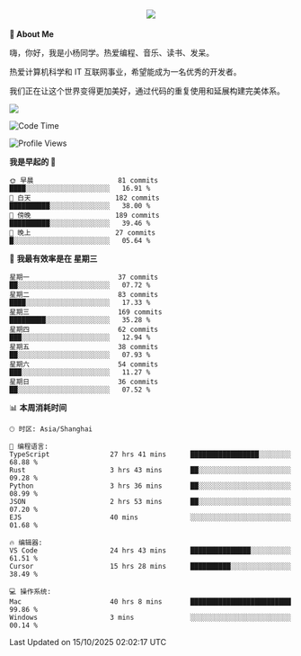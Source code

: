
<h1 align="center">
	<a href="https://anify.cn/">
		<img src="https://readme-typing-svg.herokuapp.com/?lines=小🐑同学祝您今天愉快!;无期并非终点,而是重新定义起点的契机!&center=true&size=27&width=495">
	</a>
</h1>


**🤺 About Me**

嗨，你好，我是小杨同学。热爱编程、音乐、读书、发呆。

热爱计算机科学和 IT 互联网事业，希望能成为一名优秀的开发者。

我们正在让这个世界变得更加美好，通过代码的重复使用和延展构建完美体系。

<!-- https://github.com/anuraghazra/github-readme-stats -->
<img align="center" src="https://github-readme-stats.vercel.app/api/wakatime?username=wuqi&theme=transparent&hide_border=true&layout=compact&langs_count=220" />


<!--START_SECTION:waka-->
![Code Time](http://img.shields.io/badge/Code%20Time-4%2C382%20hrs%201%20min-blue)

![Profile Views](http://img.shields.io/badge/%E4%B8%AA%E4%BA%BA%E8%B5%84%E6%96%99%E8%A7%82%E7%9C%8B%E6%AC%A1%E6%95%B0-8-blue)

**我是早起的 🐤** 

```text
🌞 早晨                     81 commits          ████░░░░░░░░░░░░░░░░░░░░░   16.91 % 
🌆 白天                     182 commits         ██████████░░░░░░░░░░░░░░░   38.00 % 
🌃 傍晚                     189 commits         ██████████░░░░░░░░░░░░░░░   39.46 % 
🌙 晚上                     27 commits          █░░░░░░░░░░░░░░░░░░░░░░░░   05.64 % 
```
📅 **我最有效率是在 星期三** 

```text
星期一                      37 commits          ██░░░░░░░░░░░░░░░░░░░░░░░   07.72 % 
星期二                      83 commits          ████░░░░░░░░░░░░░░░░░░░░░   17.33 % 
星期三                      169 commits         █████████░░░░░░░░░░░░░░░░   35.28 % 
星期四                      62 commits          ███░░░░░░░░░░░░░░░░░░░░░░   12.94 % 
星期五                      38 commits          ██░░░░░░░░░░░░░░░░░░░░░░░   07.93 % 
星期六                      54 commits          ███░░░░░░░░░░░░░░░░░░░░░░   11.27 % 
星期日                      36 commits          ██░░░░░░░░░░░░░░░░░░░░░░░   07.52 % 
```


📊 **本周消耗时间** 

```text
🕑︎ 时区: Asia/Shanghai

💬 编程语言: 
TypeScript               27 hrs 41 mins      █████████████████░░░░░░░░   68.88 % 
Rust                     3 hrs 43 mins       ██░░░░░░░░░░░░░░░░░░░░░░░   09.28 % 
Python                   3 hrs 36 mins       ██░░░░░░░░░░░░░░░░░░░░░░░   08.99 % 
JSON                     2 hrs 53 mins       ██░░░░░░░░░░░░░░░░░░░░░░░   07.20 % 
EJS                      40 mins             ░░░░░░░░░░░░░░░░░░░░░░░░░   01.68 % 

🔥 编辑器: 
VS Code                  24 hrs 43 mins      ███████████████░░░░░░░░░░   61.51 % 
Cursor                   15 hrs 28 mins      ██████████░░░░░░░░░░░░░░░   38.49 % 

💻 操作系统: 
Mac                      40 hrs 8 mins       █████████████████████████   99.86 % 
Windows                  3 mins              ░░░░░░░░░░░░░░░░░░░░░░░░░   00.14 % 
```


 Last Updated on 15/10/2025 02:02:17 UTC
<!--END_SECTION:waka-->



<!--
**wuqi-y/wuqi-y** is a ✨ _special_ ✨ repository because its `README.md` (this file) appears on your GitHub profile.

Here are some ideas to get you started:

- 🔭 I’m currently working on ...
- 🌱 I’m currently learning ...
- 👯 I’m looking to collaborate on ...
- 🤔 I’m looking for help with ...
- 💬 Ask me about ...
- 📫 How to reach me: ...
- 😄 Pronouns: ...
- ⚡ Fun fact: ...
-->
